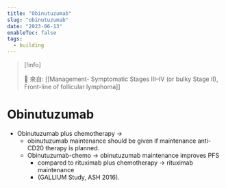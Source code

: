 ```yaml
---
title: "Obinutuzumab"
slug: "obinutuzumab"
date: "2023-06-13"
enableToc: false
tags:
  - building
---
```


> [!info]
>
> 🌱 來自: [[Management- Symptomatic Stages III–IV (or bulky Stage II), Front-line of follicular lymphoma]]

# Obinutuzumab

- Obinutuzumab plus chemotherapy →
  - obinutuzumab maintenance should be given if maintenance anti-CD20 therapy is planned.
  - Obinutuzumab-chemo → obinutuzumab maintenance improves PFS
    - compared to rituximab plus chemotherapy → rituximab maintenance
    - (GALLIUM Study, ASH 2016).
